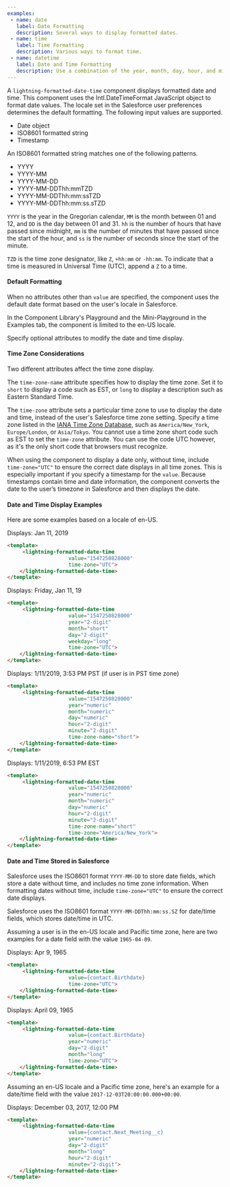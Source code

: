 ```yaml
---
examples:
 - name: date
   label: Date Formatting
   description: Several ways to display formatted dates.
 - name: time
   label: Time Formatting
   description: Various ways to format time.
 - name: datetime
   label: Date and Time Formatting
   description: Use a combination of the year, month, day, hour, and minute attributes, among others, to customize date and time.
---
```

A `lightning-formatted-date-time` component displays formatted date and time.
This component uses the Intl.DateTimeFormat JavaScript object to format date
values. The locale set in the Salesforce user preferences determines the
default formatting. The following input values are supported.

  * Date object
  * ISO8601 formatted string
  * Timestamp

An ISO8601 formatted string matches one of the following patterns.

  * YYYY
  * YYYY-MM
  * YYYY-MM-DD
  * YYYY-MM-DDThh:mmTZD
  * YYYY-MM-DDThh:mm:ssTZD
  * YYYY-MM-DDThh:mm:ss.sTZD

`YYYY` is the year in the Gregorian calendar, `MM` is the month between 01 and
12, and `DD` is the day between 01 and 31. `hh` is the number of hours that
have passed since midnight, `mm` is the number of minutes that have passed
since the start of the hour, and `ss` is the number of seconds since the start
of the minute.

`TZD` is the time zone designator, like `Z`, `+hh:mm` or `-hh:mm`. To indicate
that a time is measured in Universal Time (UTC), append a `Z` to a time.

#### Default Formatting

When no attributes other than `value`
are specified, the component uses the default date format based on the user's locale in Salesforce.

In the Component Library's Playground and the Mini-Playground in the Examples tab, the component is limited to the en-US locale.

Specify optional attributes to modify the date and time display.

#### Time Zone Considerations

Two different attributes affect the time zone display.

The `time-zone-name` attribute specifies how to display the time zone. Set it to `short` to display
a code such as EST, or `long` to display a description such as Eastern Standard Time.

The `time-zone` attribute sets a particular time zone to use to display the date and time,
instead of the user's Salesforce time zone setting. Specify a
time zone listed in the [IANA Time Zone Database](https://www.iana.org/time-zones), such as
`America/New_York`, `Europe/London`, or `Asia/Tokyo`. You cannot use a time zone short code such as
EST to set the `time-zone` attribute. You can use the code UTC however, as it's the only short code that browsers
must recognize.

When using the component to display a date only, without time, include `time-zone="UTC"` to ensure the correct date displays
in all time zones. This is especially important if you specify a timestamp for the `value`. Because timestamps contain time and date information, the component converts the date to the user’s timezone in Salesforce and then displays the date.


#### Date and Time Display Examples

Here are some examples based on a locale of en-US.

Displays: Jan 11, 2019
```html
<template>
     <lightning-formatted-date-time
                    value="1547250828000"
                    time-zone="UTC">
    </lightning-formatted-date-time>
</template>
```

Displays: Friday, Jan 11, 19
```html
<template>
     <lightning-formatted-date-time
                    value="1547250828000"
                    year="2-digit"
                    month="short"
                    day="2-digit"
                    weekday="long"
                    time-zone="UTC">
    </lightning-formatted-date-time>
</template>
```

Displays: 1/11/2019, 3:53 PM PST (if user is in PST time zone)

```html
<template>
     <lightning-formatted-date-time
                    value="1547250828000"
                    year="numeric"
                    month="numeric"
                    day="numeric"
                    hour="2-digit"
                    minute="2-digit"
                    time-zone-name="short">
    </lightning-formatted-date-time>
</template>
```

Displays: 1/11/2019, 6:53 PM EST
```html
<template>
     <lightning-formatted-date-time
                    value="1547250828000"
                    year="numeric"
                    month="numeric"
                    day="numeric"
                    hour="2-digit"
                    minute="2-digit"
                    time-zone-name="short"
                    time-zone="America/New_York">
    </lightning-formatted-date-time>
</template>
```

#### Date and Time Stored in Salesforce

Salesforce uses the ISO8601 format `YYYY-MM-DD` to store date fields, which store a date without time, and includes no time zone information.
When formatting dates without time, include `time-zone="UTC"` to ensure the correct date displays.

Salesforce uses the ISO8601 format `YYYY-MM-DDThh:mm:ss.SZ` for date/time fields, which stores date/time in UTC.

Assuming a user is in the en-US locale and Pacific time zone, here are two examples for a date field with
the value `1965-04-09`.

Displays:  Apr 9, 1965

```html
<template>
     <lightning-formatted-date-time
                    value={contact.Birthdate}
                    time-zone="UTC">
    </lightning-formatted-date-time>
</template>
```


Displays: April 09, 1965
```html
<template>
     <lightning-formatted-date-time
                    value={contact.Birthdate}
                    year="numeric"
                    day="2-digit"
                    month="long"
                    time-zone="UTC">
    </lightning-formatted-date-time>
</template>
```

Assuming an en-US locale and a Pacific time zone,
here's an example for a date/time field with the value
`2017-12-03T20:00:00.000+00:00`.

Displays: December 03, 2017, 12:00 PM
```html
<template>
     <lightning-formatted-date-time
                    value={contact.Next_Meeting__c}
                    year="numeric"
                    day="2-digit"
                    month="long"
                    hour="2-digit"
                    minute="2-digit">
    </lightning-formatted-date-time>
</template>
```
